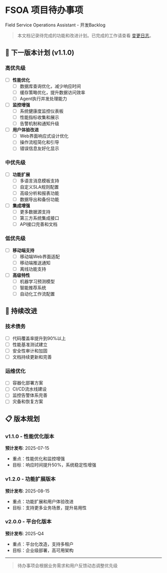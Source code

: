 # FSOA 项目待办事项

Field Service Operations Assistant - 开发Backlog

> 本文档记录待完成的功能和改进计划。已完成的工作请查看 [变更日志](01_CHANGELOG.md)。

## 🚀 下一版本计划 (v1.1.0)

### 高优先级
- [ ] **性能优化**
  - [ ] 数据库查询优化，减少响应时间
  - [ ] 缓存策略优化，提升数据访问效率
  - [ ] Agent执行并发处理能力

- [ ] **监控增强**
  - [ ] 系统健康度监控仪表板
  - [ ] 性能指标收集和展示
  - [ ] 告警机制和通知升级

- [ ] **用户体验改进**
  - [ ] Web界面响应式设计优化
  - [ ] 操作流程简化和引导
  - [ ] 错误信息友好化显示

### 中优先级
- [ ] **功能扩展**
  - [ ] 多语言消息模板支持
  - [ ] 自定义SLA规则配置
  - [ ] 高级分析和报表功能
  - [ ] 数据导出和备份功能

- [ ] **集成增强**
  - [ ] 更多数据源支持
  - [ ] 第三方系统集成接口
  - [ ] API接口完善和文档

### 低优先级
- [ ] **移动端支持**
  - [ ] 移动端Web界面适配
  - [ ] 移动端推送通知
  - [ ] 离线功能支持

- [ ] **高级特性**
  - [ ] 机器学习预测模型
  - [ ] 智能推荐系统
  - [ ] 自动化工作流配置

## 🔄 持续改进

### 技术债务
- [ ] 代码覆盖率提升到90%以上
- [ ] 性能基准测试建立
- [ ] 安全性审计和加固
- [ ] 文档持续更新和完善

### 运维优化
- [ ] 容器化部署方案
- [ ] CI/CD流水线建设
- [ ] 监控告警体系完善
- [ ] 灾备和恢复方案

## 📋 版本规划

### v1.1.0 - 性能优化版本
**预计发布**: 2025-07-15
- 重点：性能优化和监控增强
- 目标：响应时间提升50%，系统稳定性增强

### v1.2.0 - 功能扩展版本
**预计发布**: 2025-08-15
- 重点：功能扩展和用户体验改进
- 目标：支持更多业务场景，提升易用性

### v2.0.0 - 平台化版本
**预计发布**: 2025-Q4
- 重点：平台化改造，支持多租户
- 目标：企业级部署，高可用架构

---
> 待办事项会根据业务需求和用户反馈动态调整优先级
